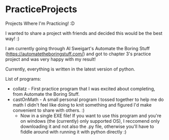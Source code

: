 # PracticeProjects
Projects Where I'm Practicing! :D

I wanted to share a project with friends and decided this would be the best way! :)

I am currently going through Al Sweigart's Automate the Boring Stuff (https://automatetheboringstuff.com/) and got to chapter 3's practice project and was very happy with my result!

Currently, everything is written in the latest version of python.

List of programs:
 - collatz - First practice program that I was excited about completing, from Automate the Boring Stuff.
 - castOnMath - A small personal program I tossed together to help me do math I didn't feel like doing to knit something and figured I'd make convenient to share with others. :)
    - Now in a single EXE file! If you want to use this program and you're on windows (the (currently) only supported OS), I reccomend only downloading it and not also the .py file, otherwise you'll have to fiddle around with running it with python directly :)
